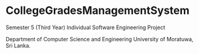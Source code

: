 # CollegeGradesManagementSystem

Semester 5 (Third Year) Individual Software Engineering Project

Department of Computer Science and Engineering
University of Moratuwa, Sri Lanka.


